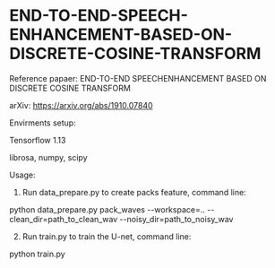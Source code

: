 # END-TO-END-SPEECH-ENHANCEMENT-BASED-ON-DISCRETE-COSINE-TRANSFORM
Reference papaer: END-TO-END SPEECHENHANCEMENT BASED ON DISCRETE COSINE TRANSFORM 

arXiv: https://arxiv.org/abs/1910.07840

Envirments setup:

Tensorflow 1.13

librosa, numpy, scipy

Usage:

1) Run data_prepare.py to create packs feature, command line:

python data_prepare.py pack_waves --workspace=.. --clean_dir=path_to_clean_wav --noisy_dir=path_to_noisy_wav

2) Run train.py to train the U-net, command line:

python train.py
